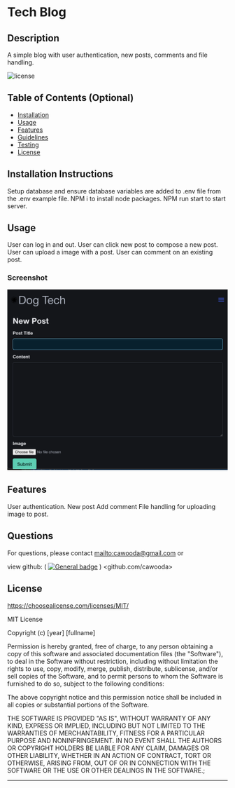 # Tech Blog
## Description

A simple blog with user authentication, new posts, comments and file handling. 

![license](https://img.shields.io/badge/license-MIT-blue)

## Table of Contents (Optional)

- [Installation](#installation)
- [Usage](#usage)
- [Features](#features)
- [Guidelines](#guidelines)
- [Testing](#testing)
- [License](#license)

## Installation Instructions

Setup database and ensure database variables are added to .env file from the .env example file.
NPM i to install node packages. 
NPM run start to start server.


## Usage
User can log in and out. 
User can click new post to compose a new post. 
User can upload a image with a post.
User can comment on an existing post.

### Screenshot


![alt text](./public/assets/images/screenshot.png)


## Features

User authentication.
New post
Add comment
File handling for uploading image to post.



## Questions

For questions, please contact <mailto:cawooda@gmail.com> or 

view github:
(
    [![General badge](https://img.shields.io/badge/Github-profile-green.svg)](https://github.com/github.com/cawooda)
    )
<github.com/cawooda>

## License

<https://choosealicense.com/licenses/MIT/>


        
MIT License

Copyright (c) [year] [fullname]
  
Permission is hereby granted, free of charge, to any person obtaining a copy
of this software and associated documentation files (the "Software"), to deal
in the Software without restriction, including without limitation the rights
to use, copy, modify, merge, publish, distribute, sublicense, and/or sell
copies of the Software, and to permit persons to whom the Software is
furnished to do so, subject to the following conditions:

The above copyright notice and this permission notice shall be included in all
copies or substantial portions of the Software.

THE SOFTWARE IS PROVIDED "AS IS", WITHOUT WARRANTY OF ANY KIND, EXPRESS OR
IMPLIED, INCLUDING BUT NOT LIMITED TO THE WARRANTIES OF MERCHANTABILITY,
FITNESS FOR A PARTICULAR PURPOSE AND NONINFRINGEMENT. IN NO EVENT SHALL THE
AUTHORS OR COPYRIGHT HOLDERS BE LIABLE FOR ANY CLAIM, DAMAGES OR OTHER
LIABILITY, WHETHER IN AN ACTION OF CONTRACT, TORT OR OTHERWISE, ARISING FROM,
OUT OF OR IN CONNECTION WITH THE SOFTWARE OR THE USE OR OTHER DEALINGS IN THE
SOFTWARE.;
    

---


  